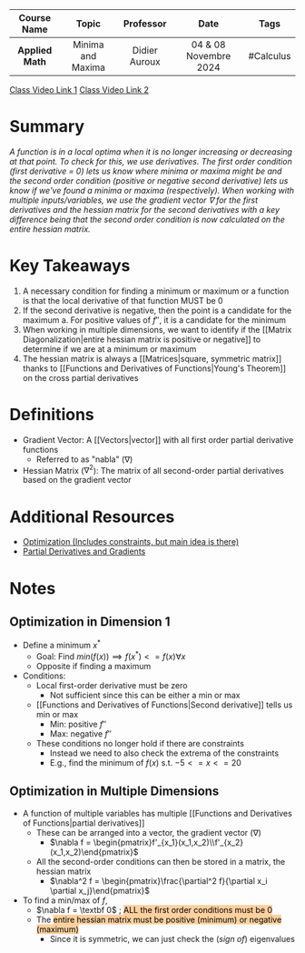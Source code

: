|   Course Name    |       Topic       |   Professor   |         Date          |   Tags    |
| :--------------: | :---------------: | :-----------: | :-------------------: | :-------: |
| **Applied Math** | Minima and Maxima | Didier Auroux | 04 & 08 Novembre 2024 | #Calculus |

[Class Video Link 1](https://dstisas-my.sharepoint.com/personal/johnny_najjar_dsti_institute/_layouts/15/stream.aspx?id=%2Fpersonal%2Fjohnny%5Fnajjar%5Fdsti%5Finstitute%2FDocuments%2FRecordings%281%29%2FA24%20%2D%20Common%20Link%20%2D%20DS%2DDE%2DDA%2D20241104%5F095204%2DMeeting%20Recording%201%2Emp4&ga=1&referrer=StreamWebApp%2EWeb&referrerScenario=AddressBarCopied%2Eview%2Ef7e71a2a%2D1691%2D457b%2Daa8c%2Dac811a75875a)
[Class Video Link 2](https://dstisas-my.sharepoint.com/personal/johnny_najjar_dsti_institute/_layouts/15/stream.aspx?id=%2Fpersonal%2Fjohnny%5Fnajjar%5Fdsti%5Finstitute%2FDocuments%2FRecordings%281%29%2FA24%20%2D%20Common%20Link%20%2D%20DS%2DDE%2DDA%2D20241108%5F095114%2DMeeting%20Recording%2Emp4&ga=1&referrer=StreamWebApp%2EWeb&referrerScenario=AddressBarCopied%2Eview%2E0426196a%2Dabe7%2D4da3%2D9084%2D522791403eab)
# Summary
*A function is in a local optima when it is no longer increasing or decreasing at that point. To check for this, we use derivatives. The first order condition (first derivative = 0) lets us know where minima or maxima might be and the second order condition (positive or negative second derivative) lets us know if we've found a minima or maxima (respectively). When working with multiple inputs/variables, we use the gradient vector $\nabla$ for the first derivatives and the hessian matrix for the second derivatives with a key difference being that the second order condition is now calculated on the entire hessian matrix.*

# Key Takeaways
1. A necessary condition for finding a minimum or maximum or a function is that the local derivative of that function MUST be 0
2. If the second derivative is negative, then the point is a candidate for the maximum
	a. For positive values of $f''$, it is a candidate for the minimum
3. When working in multiple dimensions, we want to identify if the [[Matrix Diagonalization|entire hessian matrix is positive or negative]] to determine if we are at a minimum or maximum
4. The hessian matrix is always a [[Matrices|square, symmetric matrix]] thanks to [[Functions and Derivatives of Functions|Young's Theorem]] on the cross partial derivatives

# Definitions
- Gradient Vector: A [[Vectors|vector]] with all first order partial derivative functions
	- Referred to as "nabla" ($\nabla$)
- Hessian Matrix ($\nabla^2$): The matrix of all second-order partial derivatives based on the gradient vector

# Additional Resources
- [Optimization (Includes constraints, but main idea is there)](https://calcworkshop.com/application-derivatives/optimization-calculus/)
- [Partial Derivatives and Gradients](https://www.khanacademy.org/math/multivariable-calculus/multivariable-derivatives/partial-derivative-and-gradient-articles/a/the-gradient)

# Notes
## Optimization in Dimension 1
- Define a minimum $x^*$
	- Goal: Find $min(f(x)) \implies f(x^*)<= f(x) \forall x$
	- Opposite if finding a maximum
- Conditions:
	- Local first-order derivative must be zero
		- Not sufficient since this can be either a min or max
	- [[Functions and Derivatives of Functions|Second derivative]] tells us min or max
		- Min: positive $f''$
		- Max: negative $f''$
	- These conditions no longer hold if there are constraints
		- Instead we need to also check the extrema of the constraints
		- E.g., find the minimum of $f(x)$ s.t. $-5 <= x <= 20$
## Optimization in Multiple Dimensions
- A function of multiple variables has multiple [[Functions and Derivatives of Functions|partial derivatives]]
	- These can be arranged into a vector, the gradient vector ($\nabla$)
		- $\nabla f = \begin{pmatrix}f'_{x_1}(x_1,x_2)\\f'_{x_2}(x_1,x_2)\end{pmatrix}$
	- All the second-order conditions can then be stored in a matrix, the hessian matrix
		- $\nabla^2 f = \begin{pmatrix}\frac{\partial^2 f}{\partial x_i \partial x_j}\end{pmatrix}$
- To find a min/max of $f$,
	- $\nabla f = \textbf 0$ ; <mark style="background: #FFB86CA6;">ALL the first order conditions must be 0</mark>
	- The <mark style="background: #FFB86CA6;">entire hessian matrix must be positive (minimum) or negative (maximum)</mark>
		- Since it is symmetric, we can just check the (*sign of*) eigenvalues